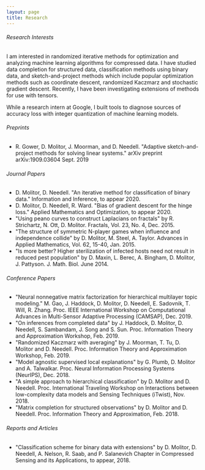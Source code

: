 ```yaml
---
layout: page
title: Research
---
```

###### Research Interests
I am interested in randomized iterative methods for optimization and analyzing machine learning algorithms for compressed data. I have studied data completion for structured data, classification methods using binary data, and sketch-and-project methods which include popular optimization methods such as coordinate descent, randomized Kaczmarz and stochastic gradient descent. Recently, I have been investigating extensions of methods for use with tensors.

While a research intern at Google, I built tools to diagnose sources of accuracy loss with integer quantization of machine learning models.

###### Preprints
* R. Gower, D. Molitor, J. Moorman, and D. Needell. "Adaptive sketch-and-project methods for solving linear systems." arXiv preprint arXiv:1909.03604 Sept. 2019

###### Journal Papers
* D. Molitor, D. Needell. "An iterative method for classification of binary data." Information and Inference, to appear 2020.
* D. Molitor, D. Needell, R. Ward. "Bias of gradient descent for the hinge loss." Applied Mathematics and Optimization, to appear 2020.
* "Using peano curves to construct Laplacians on fractals" by R. Strichartz, N. Ott, D. Molitor.  Fractals, Vol. 23, No. 4, Dec. 2015.
* "The structure of symmetric N-player games when influence and independence collide" by D. Molitor, M. Steel, A. Taylor. Advances in Applied Mathematics, Vol. 62, 15-40, Jan. 2015.
* "Is more better? Higher sterilization of infected hosts need not result in reduced pest population" by D. Maxin, L. Berec, A. Bingham, D. Molitor, J. Pattyson. J. Math. Biol. June 2014.


###### Conference Papers
* "Neural nonnegative matrix factorization for hierarchical multilayer topic modeling." M. Gao, J. Haddock, D. Molitor, D. Needell, E. Sadovnik, T. Will, R. Zhang.  Proc. IEEE International Workshop on Computational Advances in Multi-Sensor Adaptive Processing (CAMSAP), Dec. 2019.
* "On inferences from completed data" by J. Haddock, D. Molitor, D. Needell, S. Sambandam, J. Song and S. Sun.
Proc. Information Theory and Approximation Workshop, Feb. 2019.
* "Randomized Kaczmarz with averaging" by J. Moorman, T. Tu, D. Molitor and D. Needell.
Proc. Information Theory and Approximation Workshop, Feb. 2019.
* "Model agnostic supervised local explanations" by G. Plumb, D. Molitor and A. Talwalkar.
Proc. Neural Information Processing Systems (NeurIPS), Dec. 2018.
* "A simple approach to hierarchical classification"
by D. Molitor and D. Needell.
Proc. International Traveling Workshop on Interactions between low-complexity data models and Sensing Techniques (iTwist), Nov. 2018.
* "Matrix completion for structured observations"
by D. Molitor and D. Needell.
Proc. Information Theory and Approximation, Feb. 2018.

###### Reports and Articles
* "Classification scheme for binary data with extensions"
by D. Molitor, D. Needell, A. Nelson, R. Saab, and P. Salanevich
Chapter in Compressed Sensing and its Applications, to appear, 2018.
